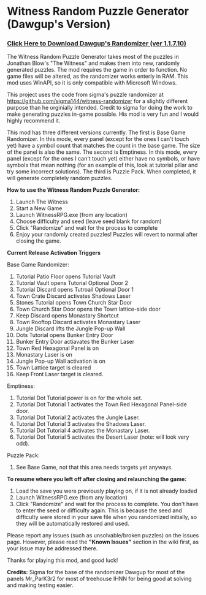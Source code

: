 # Witness Random Puzzle Generator (Dawgup's Version)

### [Click Here to Download Dawgup's Randomizer (ver 1.1.7.10)](https://github.com/KemSpeedruns/witness-randomizer/releases)

The Witness Random Puzzle Generator takes most of the puzzles in Jonathan Blow's "The Witness" and makes them into new, randomly generated puzzles. The mod requires the game in order to function. No game files will be altered, as the randomizer works enterly in RAM. This mod uses WinAPI, so it is only compatible with Microsoft Windows.

This project uses the code from sigma's puzzle randomizer at https://github.com/sigma144/witness-randomizer for a slightly different purpose than he orginially intended. Credit to sigma for doing the work to make generating puzzles in-game possible. His mod is very fun and I would highly recommend it.

This mod has three different versions currently. 
The first is Base Game Randomizer. In this mode, every panel (except for the ones I can't touch yet) have a symbol count that matches the count in the base game. The size of the panel is also the same.
The second is Emptiness. In this mode, every panel (except for the ones I can't touch yet) either have no symbols, or have symbols that mean nothing (for an example of this, look at tutorial pillar and try some incorrect solutions).
The third is Puzzle Pack. When completed, it will generate completely random puzzles.

**How to use the Witness Random Puzzle Generator:**

1. Launch The Witness
2. Start a New Game
3. Launch WitnessRPG.exe (from any location)
4. Choose difficulty and seed (leave seed blank for random)
5. Click "Randomize" and wait for the process to complete
6. Enjoy your randomly created puzzles! Puzzles will revert to normal after closing the game.

**Current Release Activation Triggers**

Base Game Randomizer:
1. Tutorial Patio Floor opens Tutorial Vault
2. Tutorial Vault opens Tutorial Optional Door 2
3. Tutorial Discard opens Tutroail Optional Door 1
4. Town Crate Discard activates Shadows Laser
5. Stones Tutorial opens Town Church Star Door
6. Town Church Star Door opens the Town lattice-side door
7. Keep Discard opens Monastary Shortcut
8. Town Rooftop Discard activates Monastary Laser
9. Jungle Discard lifts the Jungle Pop-up Wall
10. Dots Tutorial opens Bunker Entry Door
11. Bunker Entry Door actiavates the Bunker Laser
12. Town Red Hexagonal Panel is on
13. Monastary Laser is on
14. Jungle Pop-up Wall activation is on
15. Town Lattice target is cleared
16. Keep Front Laser target is cleared.

Emptiness:
1. Tutorial Dot Tutorial power is on for the whole set.
2. Tutorial Dot Tutorial 1 activates the Town Red Hexagonal Panel-side door.
3. Tutorial Dot Tutorial 2 activates the Jungle Laser. 
5. Tutorial Dot Tutorial 3 activates the Shadows Laser.
7. Tutorial Dot Tutorial 4 activates the Monastary Laser.
8. Tutorial Dot Tutorial 5 activates the Desert Laser (note: will look very odd).

Puzzle Pack:
1. See Base Game, not that this area needs targets yet anyways.

**To resume where you left off after closing and relaunching the game:**

1. Load the save you were previously playing on, if it is not already loaded
2. Launch WitnessRPG.exe (from any location)
3. Click "Randomize" and wait for the process to complete. You don't have to enter the seed or difficulty again. This is because the seed and difficulty were stored in your save file when you randomized initially, so they will be automatically restored and used.

Please report any issues (such as unsolvable/broken puzzles) on the issues page. However, please read the **"Known Issues"** section in the wiki first, as your issue may be addressed there.

Thanks for playing this mod, and good luck!

**Credits:**
Sigma for the base of the randomizer
Dawgup for most of the panels
Mr_ParK3r2 for most of treehouse
IHNN for being good at solving and making testing easier.
